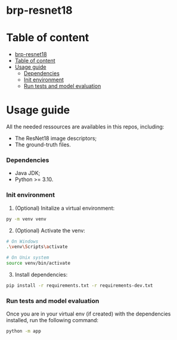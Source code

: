 # brp-resnet18

# Table of content

- [brp-resnet18](#%62%72%70%2D%72%65%73%6E%65%74%31%38)
- [Table of content](#%74%61%62%6C%65%2D%6F%66%2D%63%6F%6E%74%65%6E%74)
- [Usage guide](#%75%73%61%67%65%2D%67%75%69%64%65)
    - [Dependencies](#%64%65%70%65%6E%64%65%6E%63%69%65%73)
    - [Init environment](#%69%6E%69%74%2D%65%6E%76%69%72%6F%6E%6D%65%6E%74)
    - [Run tests and model evaluation](#%72%75%6E%2D%74%65%73%74%73%2D%61%6E%64%2D%6D%6F%64%65%6C%2D%65%76%61%6C%75%61%74%69%6F%6E)

# Usage guide

All the needed ressources are availables in this repos, including:
- The ResNet18 image descriptors;
- The ground-truth files.

### Dependencies

- Java JDK;
- Python >= 3.10.

### Init environment

1. (Optional) Initalize a virtual environment:
```sh
py -m venv venv
```
2. (Optional) Activate the venv:
```sh
# On Windows
.\venv\Scripts\activate

# On Unix system
source venv/bin/activate
```
3. Install dependencies:
```sh
pip install -r requirements.txt -r requirements-dev.txt 
```

### Run tests and model evaluation

Once you are in your virtual env (if created) with the dependencies installed, run the following command:

```sh
python -m app
```